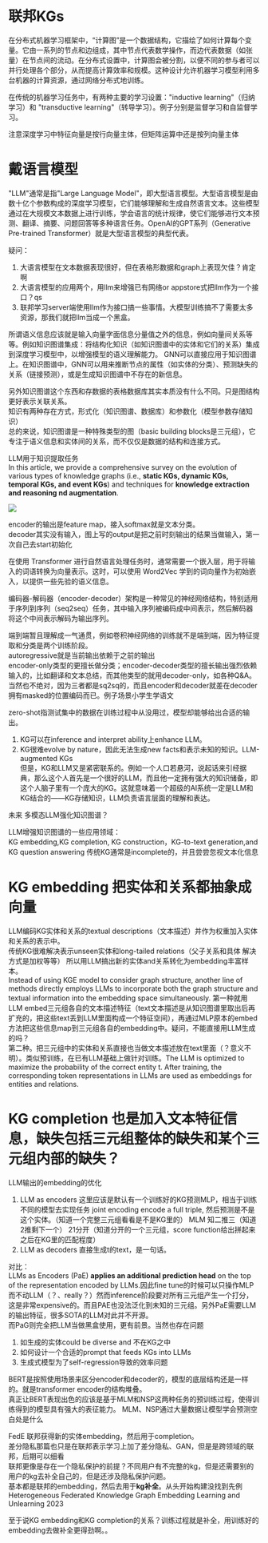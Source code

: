 # 联邦KGs
在分布式机器学习框架中，“计算图”是一个数据结构，它描绘了如何计算每个变量。它由一系列的节点和边组成，其中节点代表数学操作，而边代表数据（如张量）在节点间的流动。在分布式设置中，计算图会被分割，以便不同的参与者可以并行处理各个部分，从而提高计算效率和规模。这种设计允许机器学习模型利用多台机器的计算资源，通过网络分布式地训练。

在传统的机器学习任务中，有两种主要的学习设置："inductive learning"（归纳学习）和 "transductive learning"（转导学习）。例子分别是监督学习和自监督学习。  

注意深度学习中特征向量是按行向量主体，但矩阵运算中还是按列向量主体  
# 戴语言模型
"LLM"通常是指"Large Language Model"，即大型语言模型。大型语言模型是由数十亿个参数构成的深度学习模型，它们能够理解和生成自然语言文本。这些模型通过在大规模文本数据上进行训练，学会语言的统计规律，使它们能够进行文本预测、翻译、摘要、问题回答等多种语言任务。OpenAI的GPT系列（Generative Pre-trained Transformer）就是大型语言模型的典型代表。 

疑问：
1. 大语言模型在文本数据表现很好，但在表格形数据和graph上表现欠佳？肯定啊  
2. 大语言模型的应用两个，用llm来增强已有网络or appstore式把llm作为一个接口？qs
3. 联邦学习server端使用llm作为接口搞一些事情。大模型训练搞不了需要太多资源，那我们就把llm当成一个黑盒。


所谓语义信息应该就是输入向量字面信息分量值之外的信息，例如向量间关系等等。例如知识图谱集成：将结构化知识（如知识图谱中的实体和它们的关系）集成到深度学习模型中，以增强模型的语义理解能力。
GNN可以直接应用于知识图谱上。在知识图谱中，GNN可以用来推断节点的属性（如实体的分类）、预测缺失的关系（链接预测），或是生成知识图谱中不存在的新信息。  


另外知识图谱这个东西和存数据的表格数据库其实本质没有什么不同。只是图结构更好表示关联关系。  
知识有两种存在方式，形式化（知识图谱、数据库）和参数化（模型参数存储知识）  
总的来说，知识图谱是一种特殊类型的图（basic building blocks是三元组），它专注于语义信息和实体间的关系，而不仅仅是数据的结构和连接方式。  

  
LLM用于知识提取任务  
In this article, we provide a comprehensive survey on the evolution of various types of knowledge graphs (i.e.,
**static KGs, dynamic KGs, temporal KGs, and event KGs**) and techniques for **knowledge extraction and reasoning nd augmentation**.  

![](https://cdn.jsdelivr.net/gh/EuphratesG/myPic@main/202311131939606.png)  




encoder的输出是feature map，接入softmax就是文本分类。    
decoder其实没有输入，图上写的output是把之前时刻输出的结果当做输入，第一次自己去start初始化  





在使用 Transformer 进行自然语言处理任务时，通常需要一个嵌入层，用于将输入的词语转换为向量表示。这时，可以使用 Word2Vec 学到的词向量作为初始嵌入，以提供一些先验的语义信息。  

编码器-解码器（encoder-decoder）架构是一种常见的神经网络结构，特别适用于序列到序列（seq2seq）任务，其中输入序列被编码成中间表示，然后解码器将这个中间表示解码为输出序列。



 
端到端暂且理解成一气通贯，例如卷积神经网络的训练就不是端到端，因为特征提取和分类是两个训练阶段。  
autoregressive就是当前输出依赖于之前的输出  
encoder-only类型的更擅长做分类；encoder-decoder类型的擅长输出强烈依赖输入的，比如翻译和文本总结，而其他类型的就用decoder-only，如各种Q&A。当然也不绝对，因为三者都是sq2sq的，而且encoder和decoder就差在decoder拥有masked的位置编码而已。例子场景小学生学语文  

zero-shot指测试集中的数据在训练过程中从没用过，模型却能够给出合适的输出。  

1. KG可以在inference and interpret ability上enhance LLM。
2. KG很难evolve by nature，因此无法生成new facts和表示未知的知识。LLM-augmented KGs   
但是，KG和LLM又是紧密联系的。例如一个人口若悬河，说起话来引经据典，那么这个人首先是一个很好的LLM，而且他一定拥有强大的知识储备，即这个人脑子里有一个庞大的KG。这就意味着一个超级的AI系统一定是LLM和KG结合的——KG存储知识，LLM负责语言层面的理解和表达。

未来 多模态LLM强化知识图谱？  


LLM增强知识图谱的一些应用领域：  
KG embedding,KG completion, KG construction，KG-to-text generation,and KG question answering 
传统KG通常是incomplete的，并且尝尝忽视文本化信息  

# KG embedding 把实体和关系都抽象成向量  
LLM编码KG实体和关系的textual descriptions（文本描述）并作为权重加入实体和关系的表示中。  
传统KG很难解决表示unseen实体和long-tailed relations（父子关系和具体 解决方式是加权等等） 所以用LLM搞出新的实体and关系转化为embedding丰富样本。  
Instead of using KGE model to consider graph structure, another line of methods directly employs LLMs to incorporate both the graph structure and textual information into the embedding space simultaneously.
第一种就用LLM embed三元组各自的文本描述特征（text文本描述是从知识图谱里取出后再扩充的，把这些text丢到LLM里面构成一个特征空间），再通过MLP原本的embed方法把这些信息map到三元组各自的embedding中。疑问，不能直接用LLM生成的吗？  
第二种。把三元组中的实体和关系直接也当做文本描述放在text里面（？意义不明）。类似预训练，在已有LLM基础上做针对训练。The LLM is optimized to maximize the probability of the correct entity t. After training, the corresponding token representations in LLMs are used as embeddings for entities and relations.  

# KG completion 也是加入文本特征信息，缺失包括三元组整体的缺失和某个三元组内部的缺失？  
 
LLM输出的embedding的优化  


1. LLM as encoders 这里应该是默认有一个训练好的KG预测MLP，相当于训练不同的模型去实现任务
   joint encoding encode a full triple, 然后预测是不是这个实体。（知道一个完整三元组看看是不是KG里的）
   MLM 知二推三（知道2推剩下一个）
   21分开（知道分开的一个三元组，score function给出拼起来之后在KG里的匹配程度）
2. LLM as decoders
   直接生成t的text，是一句话。  

对比：  
LLMs as Encoders (PaE) **applies an additional prediction head** on the top of the representation encoded by LLMs.因此fine tune的时候可以只操作MLP而不动LLM（？、really？）然而inference阶段要对所有三元组产生一个打分，这是非常expensive的。而且PAE也没法泛化到未知的三元组。另外PaE需要LLM的输出特征，很多SOTA的LLM对此并不开源。  
而PaG则完全把LLM当做黑盒使用，更有前景。当然也存在问题
1. 如生成的实体could be diverse and 不在KG之中
2. 如何设计一个合适的prompt that feeds KGs into LLMs
3. 生成式模型为了self-regression导致的效率问题


BERT是按照使用场景来区分encoder和decoder的，模型的底层结构还是一样的。就是transformer encoder的结构堆叠。  
真正让BERT表现出色的应该是基于MLM和NSP这两种任务的预训练过程，使得训练得到的模型具有强大的表征能力。
MLM、NSP通过大量数据让模型学会预测空白处是什么  

FedE 联邦获得新的实体embedding，然后用于completion。  
差分隐私那篇也只是在联邦表示学习上加了差分隐私、GAN，但是是跨领域的联邦，后期可以细看  
联邦更像是存在一个隐私保护的前提？不同用户有不完整的kg，但是还需要别的用户的kg去补全自己的，但是还涉及隐私保护问题。  
基本都是联邦的embedding，然后去用于**kg补全**。从头开始构建没找到先例  
Heterogeneous Federated Knowledge Graph Embedding Learning and Unlearning 2023  


至于说KG embedding和KG completion的关系？训练过程就是补全，用训练好的embedding去做补全更得劲啊。。  

